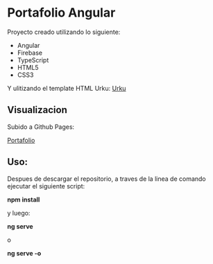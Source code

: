 # Portafolio Angular


Proyecto creado utilizando lo siguiente:
- Angular
- Firebase
- TypeScript
- HTML5
- CSS3 

Y ulitizando el template HTML Urku:
[Urku][Urkuu]

## Visualizacion 
Subido a Github Pages:

[Portafolio][PortaAng]


## Uso:
Despues de descargar el repositorio, a traves de la linea de comando ejecutar el siguiente script:

**npm install**

y luego:

**ng serve** 

o

**ng serve -o**



[Urkuu]:https://freebiesbug.com/code-stuff/urku-html-portfolio-template/
[PortaAng]:https://feragustinavila.github.io/portafolio-angular/
